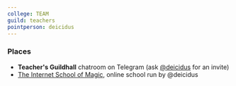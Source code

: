 ```yaml
---
college: TEAM
guild: teachers
pointperson: deicidus
---
```

### Places
* **Teacher's Guildhall** chatroom on Telegram (ask [@deicidus](http://telegram.me/deicidus) for an invite)
* [The Internet School of Magic](http://internetschoolofmagic.com/), online school run by @deicidus
